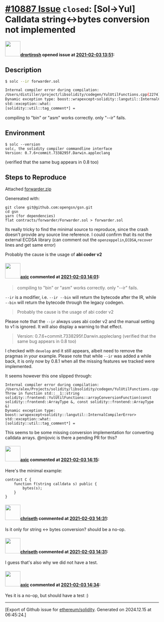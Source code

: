 # [\#10887 Issue](https://github.com/ethereum/solidity/issues/10887) `closed`: [Sol->Yul] Calldata string<->bytes conversion not implemented

#### <img src="https://avatars.githubusercontent.com/u/40341007?u=73a96d4874c3459748a0af8078fc8d1c5dde6a4b&v=4" width="50">[drortirosh](https://github.com/drortirosh) opened issue at [2021-02-03 13:51](https://github.com/ethereum/solidity/issues/10887):


## Description

```bash
$ solc --ir forwarder.sol

Internal compiler error during compilation:
/Users/distiller/project/libsolidity/codegen/YulUtilFunctions.cpp(2274): Throw in function std::__1::string solidity::frontend::YulUtilFunctions::readFromStorageDynamic(const solidity::frontend::Type &, bool)
Dynamic exception type: boost::wrapexcept<solidity::langutil::InternalCompilerError>
std::exception::what:
[solidity::util::tag_comment*] =
```

compiling to "bin" or "asm" works correctly. only "--ir" fails.



<!--Please shortly describe the bug you have found, and what you expect instead.-->

## Environment

```
$ solc --version
solc, the solidity compiler commandline interface
Version: 0.7.6+commit.7338295f.Darwin.appleclang
```

(verified that the same bug appears in 0.8 too)


## Steps to Reproduce

Attached [forwarder.zip](https://github.com/ethereum/solidity/files/5918806/forwarder.zip)

Genereated with:
```
git clone git@github.com:opengsn/gsn.git
cd gsn
yarn (for dependencies)
flat contracts/forwarder/Forwarder.sol > forwarder.sol
```

Its really tricky to find the minimal source to reproduce, since the crash doesn't provide any source line reference.
I could confirm that its not the external ECDSA library (can comment out the `openzeppelin`,`ECDSA`,`recover` lines and get same error)

Probably the cause is the usage of **abi coder v2**



#### <img src="https://avatars.githubusercontent.com/u/20340?v=4" width="50">[axic](https://github.com/axic) commented at [2021-02-03 14:01](https://github.com/ethereum/solidity/issues/10887#issuecomment-772532349):

> compiling to "bin" or "asm" works correctly. only "--ir" fails.

`--ir` is a modifier, i.e. `--ir --bin` will return the bytecode after the IR, while `--bin` will return the bytecode through the legacy codegen.

> Probably the cause is the usage of abi coder v2

Please note that the `--ir` always uses abi coder v2 and the manual setting to v1 is ignored. It will also display a warning to that effect.

> Version: 0.7.6+commit.7338295f.Darwin.appleclang
> (verified that the same bug appears in 0.8 too)

I checked with `develop` and it still appears, albeit need to remove the pragmas in your example. Please note that while `--ir` was added a while back, it is only now by 0.8.1 when all the missing features we tracked were implemented.

It seems however this one slipped through:
```
Internal compiler error during compilation:
/Users/alex/Projects/solidity/libsolidity/codegen/YulUtilFunctions.cpp(3394): Throw in function std::__1::string solidity::frontend::YulUtilFunctions::arrayConversionFunction(const solidity::frontend::ArrayType &, const solidity::frontend::ArrayType &)
Dynamic exception type: boost::wrapexcept<solidity::langutil::InternalCompilerError>
std::exception::what: 
[solidity::util::tag_comment*] = 
```

This seems to be some missing conversion implementation for converting calldata arrays. @mijovic is there a pending PR for this?

#### <img src="https://avatars.githubusercontent.com/u/20340?v=4" width="50">[axic](https://github.com/axic) commented at [2021-02-03 14:15](https://github.com/ethereum/solidity/issues/10887#issuecomment-772541856):

Here's the minimal example:
```
contract C {
    function f(string calldata s) public {
        bytes(s);
    }
}
```

#### <img src="https://avatars.githubusercontent.com/u/9073706?v=4" width="50">[chriseth](https://github.com/chriseth) commented at [2021-02-03 14:31](https://github.com/ethereum/solidity/issues/10887#issuecomment-772552844):

Is it only for string <-> bytes conversion? should be a no-op.

#### <img src="https://avatars.githubusercontent.com/u/9073706?v=4" width="50">[chriseth](https://github.com/chriseth) commented at [2021-02-03 14:31](https://github.com/ethereum/solidity/issues/10887#issuecomment-772552937):

I guess that's also why we did not have a test.

#### <img src="https://avatars.githubusercontent.com/u/20340?v=4" width="50">[axic](https://github.com/axic) commented at [2021-02-03 14:34](https://github.com/ethereum/solidity/issues/10887#issuecomment-772554466):

Yes it is a no-op, but should have a test :)


-------------------------------------------------------------------------------



[Export of Github issue for [ethereum/solidity](https://github.com/ethereum/solidity). Generated on 2024.12.15 at 06:45:24.]
